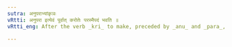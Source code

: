 ```yaml
---
sutra: अनुपराभ्यांकृञः
vRtti: अनुपरा इत्येवं पूर्वात् करोतेः परस्मैपदं भवति ॥
vRtti_eng: After the verb _kri_ to make, preceded by _anu_ and _para_, _parasmaipada_ is employed, even when the fruit of the action goes to the agent, and when the sense is that of 'divulging,' &c.

---
```

